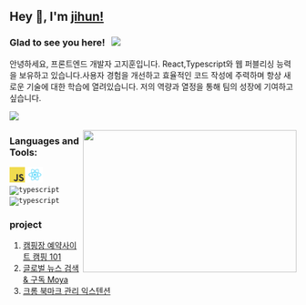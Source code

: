 ## Hey 👋, I'm [jihun!](https://github.com/gn753/)

### Glad to see you here! &nbsp; ![](https://visitor-badge.glitch.me/badge?page_id=iampavangandhi.iampavangandhi&style=flat-square&color=0088cc)

안녕하세요, 프론트엔드 개발자 고지훈입니다. React,Typescript와 웹 퍼블리싱 능력을 보유하고 있습니다.사용자 경험을 개선하고 효율적인 코드 작성에 주력하며 항상 새로운 기술에 대한 학습에 열려있습니다. 저의 역량과 열정을 통해 팀의 성장에 기여하고 싶습니다.

[![](https://gitwar.herokuapp.com/badge?username=iampavangandhi&label=Gitwar%20Profile%20Score&style=for-the-badge&color=0088cc)](https://gitwar.herokuapp.com/)

<img align="right" height="250" width="375" alt="" src="https://raw.githubusercontent.com/iampavangandhi/iampavangandhi/master/gifs/coder.gif" />

### Languages and Tools:

<code><img height="27" src="https://raw.githubusercontent.com/github/explore/80688e429a7d4ef2fca1e82350fe8e3517d3494d/topics/javascript/javascript.png" alt="javascript"></code>
<code><img height="27" src="https://raw.githubusercontent.com/github/explore/80688e429a7d4ef2fca1e82350fe8e3517d3494d/topics/react/react.png" alt="react"></code>
<code><img height="27" src="https://upload.wikimedia.org/wikipedia/commons/thumb/4/4c/Typescript_logo_2020.svg/512px-Typescript_logo_2020.svg.png" alt="typescript"></code>
<code><img height="27" src="https://static-00.iconduck.com/assets.00/next-js-icon-512x512-zuauazrk.png" alt="typescript"></code>


### project

1. [캠핑장 예약사이트 캠핑 101](https://github.com/gn753/camping101_refector)
2. [글로벌 뉴스 검색 & 구독 Moya](https://github.com/gn753/Portfolio)
3. [크롬 북마크 관리 익스텐션](https://github.com/gn753/bookmark-extension)
